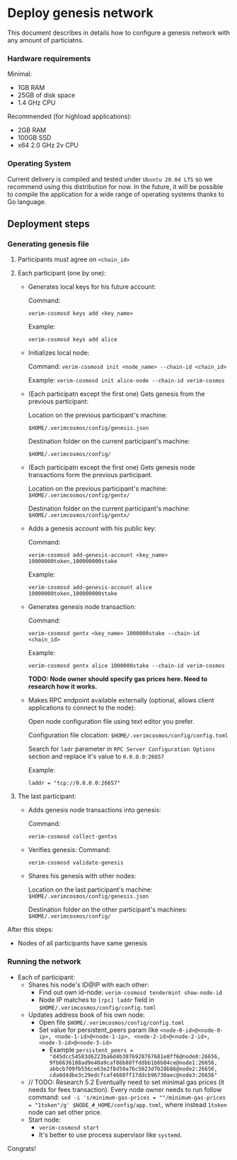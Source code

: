 # Deploy genesis network

This document describes in details how to configure a genesis network with any amount of particiatns.

### Hardware requirements

Minimal:
- 1GB RAM
- 25GB of disk space
- 1.4 GHz CPU

Recommended (for highload applications):
- 2GB RAM
- 100GB SSD
- x64 2.0 GHz 2v CPU

### Operating System

Current delivery is compiled and tested under `Ubuntu 20.04 LTS` so we recommend using this distribution for now. In the future, it will be possible to compile the application for a wide range of operating systems thanks to Go language.

## Deployment steps

### Generating genesis file

1. Participants must agree on `<chain_id>`
2. Each participant (one by one):
    
    - Generates local keys for his future account:  
    
        Command:

        ```
        verim-cosmosd keys add <key_name>
        ```

        Example:
        ```
        verim-cosmosd keys add alice
        ```
    
    - Initializes local node:
        
        Command: `verim-cosmosd init <node_name> --chain-id <chain_id>`
        
        Example: `verim-cosmosd init alice-node --chain-id verim-cosmos`
        
    - (Each participatn except the first one) Gets genesis from the previous participant:
        
        Location on the previous participant's machine:
        
        ```
        $HOME/.verimcosmos/config/genesis.json
        ```
        
        Destination folder on the current participant's machine:
        
        ```
        $HOME/.verimcosmos/config/
        ```
        
    - (Each participatn except the first one) Gets genesis node transactions form the previous participant.
        
        Location on the previous participant's machine: `$HOME/.verimcosmos/config/gentx/`
        
        Destination folder on the current participant's machine: `$HOME/.verimcosmos/config/gentx/`
                
    - Adds a genesis account with his public key:
        
        Command:
        
        ```
        verim-cosmosd add-genesis-account <key_name> 10000000token,100000000stake
        ```
        
        Example:
        
        ```
        verim-cosmosd add-genesis-account alice 10000000token,100000000stake
        ```
        
    - Generates genesis node transaction:
        
        Command:
        
        ```
        verim-cosmosd gentx <key_name> 1000000stake --chain-id <chain_id>
        ```
        
        Example:
        
        ```
        verim-cosmosd gentx alice 1000000stake --chain-id verim-cosmos
        ```
        
        **TODO: Node owner should specify gas prices here. Need to research how it works.**
        
    - Makes RPC endpoint available externally (optional, allows client applications to connect to the node):
        
        Open node configuration file using text editor you prefer.
        
        Configuration file clocation: `$HOME/.verimcosmos/config/config.toml`
        
        Search for `ladr` parameter in `RPC Server Configuration Options` section and replace it's value to `0.0.0.0:26657`
                
        Example:
        
        ```
        laddr = "tcp://0.0.0.0:26657"
        ```
        
3. The last participant:
    - Adds genesis node transactions into genesis:
        
        Command:
        
        ```
        verim-cosmosd collect-gentxs
        ```
        
    - Verifies genesis:
        Command:
        
        ```
        verim-cosmosd validate-genesis
        ```
        
    - Shares his genesis with other nodes:
        
        Location on the last participant's machine: `$HOME/.verimcosmos/config/genesis.json`
        
        Destination folder on the other participant's machines: `$HOME/.verimcosmos/config/`

After this steps:
- Nodes of all participants have same genesis

### Running the network

- Each of participant:
    - Shares his node's ID@IP with each other:
        - Find out own id-node: `verim-cosmosd tendermint show-node-id`
        - Node IP matches to `[rpc] laddr` field in `$HOME/.verimcosmos/config/config.toml`
    - Updates address book of his own node:
        - Open file `$HOME/.verimcosmos/config/config.toml`
        - Set value for persistent_peers param like `<node-0-id>@<node-0-ip>, <node-1-id>@<node-1-ip>, <node-2-id>@<node-2-id>, <node-3-id>@<node-3-id>`
            - Example ```persistent_peers = "d45dcc54583d6223ba6d4b3876928767681e8ff6@node0:26656, 9fb6636188ad9e40a9caf86b88ffddbb1b6b04ce@node1:26656, abbcb709fb556ce63e2f8d59a76c5023d7b28b86@node2:26656, cda0d4dbe3c29edcfcaf4668ff17ddcb96730aec@node3:26656"```
    - // TODO: Research 5.2 Eventually need to set minimal gas prices (it needs for fees transaction). Every node owner needs to run follow command: `sed -i 's/minimum-gas-prices = ""/minimum-gas-prices = "1token"/g' $NODE_#_HOME/config/app.toml`, where instead `1token` node can set other price.
    - Start node:
        - `verim-cosmosd start`
        - It's better to use process supervisor like `systemd`.


Congrats!
